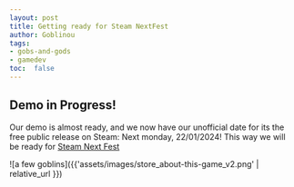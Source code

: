 ```yaml
---
layout: post
title: Getting ready for Steam NextFest
author: Goblinou
tags:
- gobs-and-gods
- gamedev
toc:  false
---
```


## Demo in Progress!
Our demo is almost ready, and we now have our unofficial date for its the free public release on Steam:
Next monday, 22/01/2024!
This way we will be ready for [Steam Next Fest](https://store.steampowered.com/sale/nextfest)

![a few goblins]({{'assets/images/store_about-this-game_v2.png' | relative_url }})

